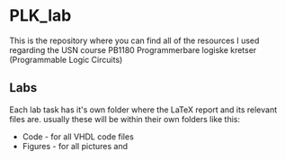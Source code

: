 # PLK_lab
This is the repository where you can find all of the resources I used regarding the USN course PB1180 Programmerbare logiske kretser (Programmable Logic Circuits)

## Labs
Each lab task has it's own folder where the LaTeX report and its relevant files are. usually these will be within their own folders like this:
- Code    - for all VHDL code files
- Figures - for all pictures and

